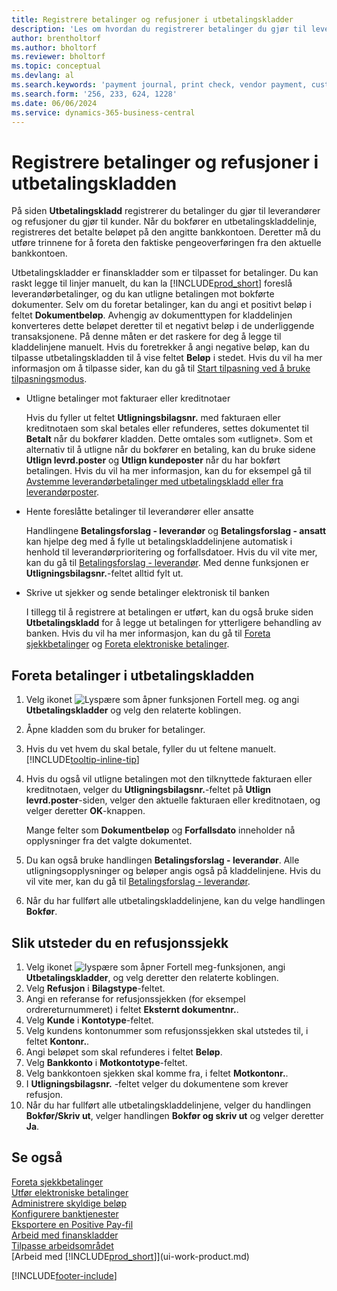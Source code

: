```yaml
---
title: Registrere betalinger og refusjoner i utbetalingskladder
description: 'Les om hvordan du registrerer betalinger du gjør til leverandører og refusjoner du gjør til kunder, på siden Utbetalingskladd.'
author: brentholtorf
ms.author: bholtorf
ms.reviewer: bholtorf
ms.topic: conceptual
ms.devlang: al
ms.search.keywords: 'payment journal, print check, vendor payment, customer refund, refund check, creditor, debt, balance due, AP'
ms.search.form: '256, 233, 624, 1228'
ms.date: 06/06/2024
ms.service: dynamics-365-business-central
---
```

# <a name="record-payments-and-refunds-in-the-payment-journal"></a>Registrere betalinger og refusjoner i utbetalingskladden

På siden **Utbetalingskladd** registrerer du betalinger du gjør til leverandører og refusjoner du gjør til kunder. Når du bokfører en utbetalingskladdelinje, registreres det betalte beløpet på den angitte bankkontoen. Deretter må du utføre trinnene for å foreta den faktiske pengeoverføringen fra den aktuelle bankkontoen.  

Utbetalingskladder er finanskladder som er tilpasset for betalinger. Du kan raskt legge til linjer manuelt, du kan la [!INCLUDE[prod_short](includes/prod_short.md)] foreslå leverandørbetalinger, og du kan utligne betalingen mot bokførte dokumenter. Selv om du foretar betalinger, kan du angi et positivt beløp i feltet **Dokumentbeløp**. Avhengig av dokumenttypen for kladdelinjen konverteres dette beløpet deretter til et negativt beløp i de underliggende transaksjonene. På denne måten er det raskere for deg å legge til kladdelinjene manuelt. Hvis du foretrekker å angi negative beløp, kan du tilpasse utbetalingskladden til å vise feltet **Beløp** i stedet. Hvis du vil ha mer informasjon om å tilpasse sider, kan du gå til [Start tilpasning ved å bruke tilpasningsmodus](ui-personalization-user.md#start-personalizing-by-using-the-personalization-mode).  

- Utligne betalinger mot fakturaer eller kreditnotaer

    Hvis du fyller ut feltet **Utligningsbilagsnr.** med fakturaen eller kreditnotaen som skal betales eller refunderes, settes dokumentet til **Betalt** når du bokfører kladden. Dette omtales som «utlignet». Som et alternativ til å utligne når du bokfører en betaling, kan du bruke sidene **Utlign levrd.poster** og **Utlign kundeposter** når du har bokført betalingen. Hvis du vil ha mer informasjon, kan du for eksempel gå til [Avstemme leverandørbetalinger med utbetalingskladd eller fra leverandørposter](payables-how-apply-purchase-transactions-manually.md).  

- Hente foreslåtte betalinger til leverandører eller ansatte

    Handlingene **Betalingsforslag - leverandør** og **Betalingsforslag - ansatt** kan hjelpe deg med å fylle ut betalingskladdelinjene automatisk i henhold til leverandørprioritering og forfallsdatoer. Hvis du vil vite mer, kan du gå til [Betalingsforslag - leverandør](payables-how-suggest-vendor-payments.md). Med denne funksjonen er **Utligningsbilagsnr.**-feltet alltid fylt ut.  

- Skrive ut sjekker og sende betalinger elektronisk til banken

    I tillegg til å registrere at betalingen er utført, kan du også bruke siden **Utbetalingskladd** for å legge ut betalingen for ytterligere behandling av banken. Hvis du vil ha mer informasjon, kan du gå til [Foreta sjekkbetalinger](payables-how-work-checks.md) og [Foreta elektroniske betalinger](finance-make-payments-with-bank-data-conversion-service-or-sepa-credit-transfer.md#exporting-payments-to-a-bank-file).  

## <a name="to-make-payments-in-the-payment-journal"></a>Foreta betalinger i utbetalingskladden

1. Velg ikonet ![Lyspære som åpner funksjonen Fortell meg.](media/ui-search/search_small.png "Fortell hva du vil gjøre") og angi **Utbetalingskladder** og velg den relaterte koblingen.
2. Åpne kladden som du bruker for betalinger.
3. Hvis du vet hvem du skal betale, fyller du ut feltene manuelt. [!INCLUDE[tooltip-inline-tip](includes/tooltip-inline-tip_md.md)]
4. Hvis du også vil utligne betalingen mot den tilknyttede fakturaen eller kreditnotaen, velger du **Utligningsbilagsnr.**-feltet på **Utlign levrd.poster**-siden, velger den aktuelle fakturaen eller kreditnotaen, og velger deretter **OK**-knappen.

    Mange felter som **Dokumentbeløp** og **Forfallsdato** inneholder nå opplysninger fra det valgte dokumentet.
5. Du kan også bruke handlingen **Betalingsforslag - leverandør**. Alle utligningsopplysninger og beløper angis også på kladdelinjene. Hvis du vil vite mer, kan du gå til [Betalingsforslag - leverandør](payables-how-suggest-vendor-payments.md).
6. Når du har fullført alle utbetalingskladdelinjene, kan du velge handlingen **Bokfør**.

## <a name="to-issue-a-refund-check"></a>Slik utsteder du en refusjonssjekk

1. Velg ikonet ![lyspære som åpner Fortell meg-funksjonen](media/ui-search/search_small.png "Fortell hva du vil gjøre"), angi **Utbetalingskladder**, og velg deretter den relaterte koblingen.
2. Velg **Refusjon** i **Bilagstype**-feltet.  
3. Angi en referanse for refusjonssjekken (for eksempel ordrereturnummeret) i feltet **Eksternt dokumentnr.**.  
4. Velg **Kunde** i **Kontotype**-feltet.  
5. Velg kundens kontonummer som refusjonssjekken skal utstedes til, i feltet **Kontonr.**.  
6. Angi beløpet som skal refunderes i feltet **Beløp**.  
7. Velg **Bankkonto** i **Motkontotype**-feltet.  
8. Velg bankkontoen sjekken skal komme fra, i feltet **Motkontonr.**.  
9. I **Utligningsbilagsnr.** -feltet velger du dokumentene som krever refusjon.  
10. Når du har fullført alle utbetalingskladdelinjene, velger du handlingen **Bokfør/Skriv ut**, velger handlingen **Bokfør og skriv ut** og velger deretter **Ja**.  
  
## <a name="see-also"></a>Se også

[Foreta sjekkbetalinger](payables-how-work-checks.md)  
[Utfør elektroniske betalinger](finance-make-payments-with-bank-data-conversion-service-or-sepa-credit-transfer.md#exporting-payments-to-a-bank-file)  
[Administrere skyldige beløp](payables-manage-payables.md)  
[Konfigurere banktjenester](bank-setup-banking.md)  
[Eksportere en Positive Pay-fil](finance-how-positive-pay.md)  
[Arbeid med finanskladder](ui-work-general-journals.md)  
[Tilpasse arbeidsområdet](ui-personalization-user.md)  
[Arbeid med [!INCLUDE[prod_short](includes/prod_short.md)]](ui-work-product.md)  

[!INCLUDE[footer-include](includes/footer-banner.md)]
